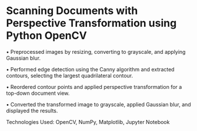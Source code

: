 # Scanning Documents with Perspective Transformation using Python OpenCV

• Preprocessed images by resizing, converting to grayscale, and applying Gaussian blur.

• Performed edge detection using the Canny algorithm and extracted contours, selecting the largest quadrilateral
contour.

• Reordered contour points and applied perspective transformation for a top-down document view.

• Converted the transformed image to grayscale, applied Gaussian blur, and displayed the results.

Technologies Used: OpenCV, NumPy, Matplotlib, Jupyter Notebook

